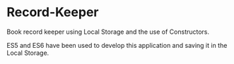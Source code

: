 # Record-Keeper
Book record keeper using Local Storage and the use of Constructors.

ES5 and ES6 have been used to develop this application and saving it in the Local Storage.
